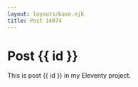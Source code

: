 ```yaml
---
layout: layouts/base.njk
title: Post 14074
---
```


# Post {{ id }}

This is post {{ id }} in my Eleventy project.
